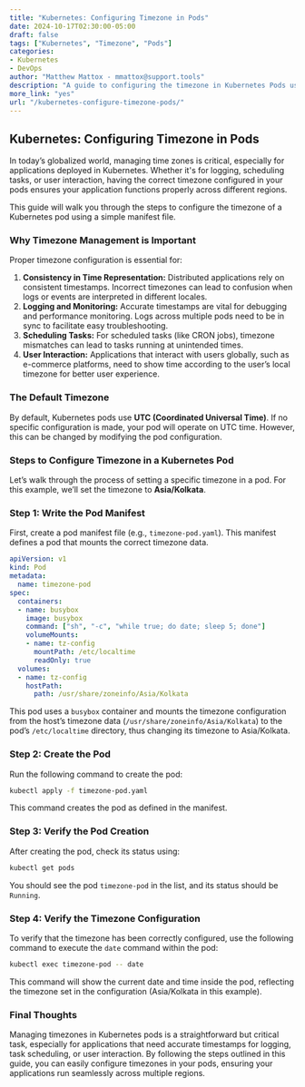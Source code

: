 ```yaml
---
title: "Kubernetes: Configuring Timezone in Pods"
date: 2024-10-17T02:30:00-05:00
draft: false
tags: ["Kubernetes", "Timezone", "Pods"]
categories:
- Kubernetes
- DevOps
author: "Matthew Mattox - mmattox@support.tools"
description: "A guide to configuring the timezone in Kubernetes Pods using a simple pod manifest."
more_link: "yes"
url: "/kubernetes-configure-timezone-pods/"
---
```


## Kubernetes: Configuring Timezone in Pods

In today’s globalized world, managing time zones is critical, especially for applications deployed in Kubernetes. Whether it's for logging, scheduling tasks, or user interaction, having the correct timezone configured in your pods ensures your application functions properly across different regions.

This guide will walk you through the steps to configure the timezone of a Kubernetes pod using a simple manifest file.

<!--more-->

### Why Timezone Management is Important

Proper timezone configuration is essential for:

1. **Consistency in Time Representation:** Distributed applications rely on consistent timestamps. Incorrect timezones can lead to confusion when logs or events are interpreted in different locales.
2. **Logging and Monitoring:** Accurate timestamps are vital for debugging and performance monitoring. Logs across multiple pods need to be in sync to facilitate easy troubleshooting.
3. **Scheduling Tasks:** For scheduled tasks (like CRON jobs), timezone mismatches can lead to tasks running at unintended times.
4. **User Interaction:** Applications that interact with users globally, such as e-commerce platforms, need to show time according to the user’s local timezone for better user experience.

### The Default Timezone

By default, Kubernetes pods use **UTC (Coordinated Universal Time)**. If no specific configuration is made, your pod will operate on UTC time. However, this can be changed by modifying the pod configuration.

### Steps to Configure Timezone in a Kubernetes Pod

Let’s walk through the process of setting a specific timezone in a pod. For this example, we’ll set the timezone to **Asia/Kolkata**.

### Step 1: Write the Pod Manifest

First, create a pod manifest file (e.g., `timezone-pod.yaml`). This manifest defines a pod that mounts the correct timezone data.

```yaml
apiVersion: v1
kind: Pod
metadata:
  name: timezone-pod
spec:
  containers:
  - name: busybox
    image: busybox
    command: ["sh", "-c", "while true; do date; sleep 5; done"]
    volumeMounts:
    - name: tz-config
      mountPath: /etc/localtime
      readOnly: true
  volumes:
  - name: tz-config
    hostPath:
      path: /usr/share/zoneinfo/Asia/Kolkata
```

This pod uses a `busybox` container and mounts the timezone configuration from the host’s timezone data (`/usr/share/zoneinfo/Asia/Kolkata`) to the pod’s `/etc/localtime` directory, thus changing its timezone to Asia/Kolkata.

### Step 2: Create the Pod

Run the following command to create the pod:

```bash
kubectl apply -f timezone-pod.yaml
```

This command creates the pod as defined in the manifest.

### Step 3: Verify the Pod Creation

After creating the pod, check its status using:

```bash
kubectl get pods
```

You should see the pod `timezone-pod` in the list, and its status should be `Running`.

### Step 4: Verify the Timezone Configuration

To verify that the timezone has been correctly configured, use the following command to execute the `date` command within the pod:

```bash
kubectl exec timezone-pod -- date
```

This command will show the current date and time inside the pod, reflecting the timezone set in the configuration (Asia/Kolkata in this example).

### Final Thoughts

Managing timezones in Kubernetes pods is a straightforward but critical task, especially for applications that need accurate timestamps for logging, task scheduling, or user interaction. By following the steps outlined in this guide, you can easily configure timezones in your pods, ensuring your applications run seamlessly across multiple regions.
